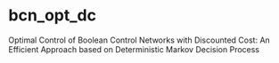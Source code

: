 # bcn_opt_dc
Optimal Control of Boolean Control Networks with Discounted Cost: An Efficient Approach based on Deterministic Markov Decision Process 
